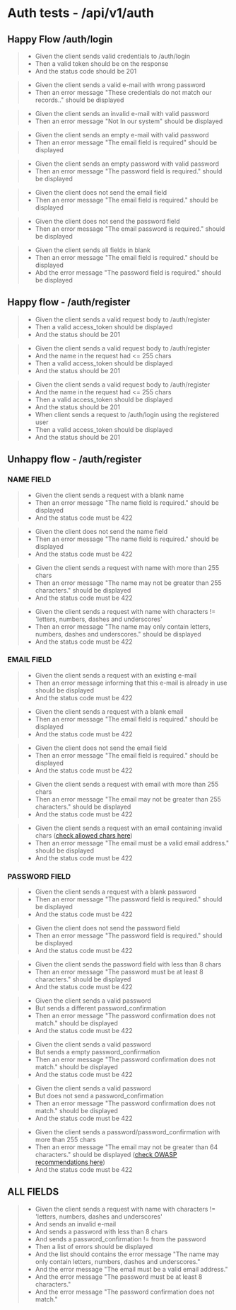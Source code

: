 # Auth tests - /api/v1/auth

## Happy Flow /auth/login

> - Given the client sends valid credentials to /auth/login
> - Then a valid token should be on the response
> - And the status code should be 201

> - Given the client sends a valid e-mail with wrong password
> - Then an error message "These credentials do not match our records.." should be displayed

> - Given the client sends an invalid e-mail with valid password
> - Then an error message "Not In our system" should be displayed

> - Given the client sends an empty e-mail with valid password
> - Then an error message "The email field is required" should be displayed

> - Given the client sends an empty password with valid password
> - Then an error message "The password field is required." should be displayed

> - Given the client does not send the email field
> - Then an error message "The email field is required." should be displayed

> - Given the client does not send the password field
> - Then an error message "The email password is required." should be displayed

> - Given the client sends all fields in blank
> - Then an error message "The email field is required." should be displayed
> - Abd the error message "The password field is required." should be displayed


## Happy flow - /auth/register
> - Given the client sends a valid request body to /auth/register
> - Then a valid access_token should be displayed
> - And the status should be 201 

> - Given the client sends a valid request body to /auth/register
> - And the name in the request had <= 255 chars
> - Then a valid access_token should be displayed
> - And the status should be 201 

> - Given the client sends a valid request body to /auth/register
> - And the name in the request had <= 255 chars
> - Then a valid access_token should be displayed
> - And the status should be 201 
> - When client sends a request to /auth/login using the registered user
> - Then a valid access_token should be displayed
> - And the status should be 201 

## Unhappy flow - /auth/register

### NAME FIELD 
> - Given the client sends a request with a blank name
> - Then an error message "The name field is required." should be displayed
> - And the status code must be 422

> - Given the client does not send the name field
> - Then an error message "The name field is required." should be displayed
> - And the status code must be 422

> - Given the client sends a request with name with more than 255 chars
> - Then an error message "The name may not be greater than 255 characters." should be displayed
> - And the status code must be 422

> - Given the client sends a request with name with characters != 'letters, numbers, dashes and underscores'
> - Then an error message "The name may only contain letters, numbers, dashes and underscores." should be displayed
> - And the status code must be 422

### EMAIL FIELD 

> - Given the client sends a request with an existing e-mail
> - Then an error message informing that this e-mail is already in use should be displayed
> - And the status code must be 422

> - Given the client sends a request with a blank email
> - Then an error message "The email field is required." should be displayed
> - And the status code must be 422

> - Given the client does not send the email field
> - Then an error message "The email field is required." should be displayed
> - And the status code must be 422

> - Given the client sends a request with email with more than 255 chars
> - Then an error message "The email may not be greater than 255 characters." should be displayed
> - And the status code must be 422

> - Given the client sends a request with an email containing invalid chars ([check allowed chars here](https://stackoverflow.com/questions/2049502/what-characters-are-allowed-in-an-email-address))
> - Then an error message "The email must be a valid email address." should be displayed
> - And the status code must be 422

### PASSWORD FIELD 

> - Given the client sends a request with a blank password
> - Then an error message "The password field is required." should be displayed
> - And the status code must be 422

> - Given the client does not send the password field
> - Then an error message "The password field is required." should be displayed
> - And the status code must be 422

> - Given the client sends the password field with less than 8 chars
> - Then an error message "The password must be at least 8 characters." should be displayed
> - And the status code must be 422

> - Given the client sends a valid password 
> - But sends a different password_confirmation
> - Then an error message "The password confirmation does not match." should be displayed
> - And the status code must be 422

> - Given the client sends a valid password 
> - But sends a empty password_confirmation
> - Then an error message "The password confirmation does not match." should be displayed
> - And the status code must be 422

> - Given the client sends a valid password 
> - But does not send a password_confirmation
> - Then an error message "The password confirmation does not match." should be displayed
> - And the status code must be 422

> - Given the client sends a password/password_confirmation with more than 255 chars 
> - Then an error message "The email may not be greater than  64 characters." should be displayed ([check OWASP recommendations here](https://cheatsheetseries.owasp.org/cheatsheets/Authentication_Cheat_Sheet.html))
> - And the status code must be 422

## ALL FIELDS 
> - Given the client sends a request with name with characters != 'letters, numbers, dashes and underscores'
> - And sends an invalid e-mail
> - And sends a password with less than 8 chars
> - And sends a password_confirmation != from the password
> - Then a list of errors should be displayed
> - And the list should contains the error message "The name may only contain letters, numbers, dashes and underscores."
> - And the error message "The email must be a valid email address."
> - And the error message "The password must be at least 8 characters."
> - And the error message "The password confirmation does not match."